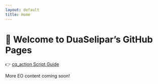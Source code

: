 ```yaml
---
layout: default
title: Home
---
```


# 👋 Welcome to DuaSelipar’s GitHub Pages

👉 [cq_action Script Guide](https://duaselipar.github.io/eudemons-cq_action-guide/)

More EO content coming soon!
